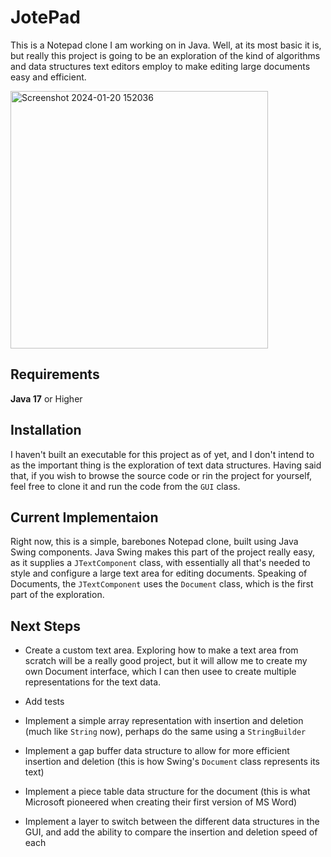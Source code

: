 # JotePad
This is a Notepad clone I am working on in Java. Well, at its most basic it is, but really this project is going to be an exploration of the kind of algorithms and data structures text editors employ to make editing large documents easy and efficient.

<img width="412" alt="Screenshot 2024-01-20 152036" src="https://github.com/fdenedo/jotepad/assets/24829887/771b31c5-1f05-40b5-b25e-0cf121afc99b">

## Requirements
**Java 17** or Higher

## Installation
I haven't built an executable for this project as of yet, and I don't intend to as the important thing is the exploration of text data structures. Having said that, if you wish to browse the source code or rin the project for yourself, feel free to clone it and run the code from the `GUI` class.

## Current Implementaion
Right now, this is a simple, barebones Notepad clone, built using Java Swing components. Java Swing makes this part of the project really easy, as it supplies a `JTextComponent` class, with essentially all that's needed to style and configure a large text area for editing documents. Speaking of Documents, the `JTextComponent` uses the `Document` class, which is the first part of the exploration.

## Next Steps
* Create a custom text area.
Exploring how to make a text area from scratch will be a really good project, but it will allow me to create my own Document interface, which I can then usee to create multiple representations for the text data.

* Add tests
* Implement a simple array representation with insertion and deletion (much like `String` now), perhaps do the same using a `StringBuilder`
* Implement a gap buffer data structure to allow for more efficient insertion and deletion (this is how Swing's `Document` class represents its text)
* Implement a piece table data structure for the document (this is what Microsoft pioneered when creating their first version of MS Word)
* Implement a layer to switch between the different data structures in the GUI, and add the ability to compare the insertion and deletion speed of each
